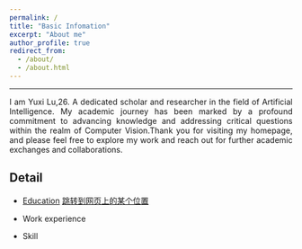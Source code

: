 ```yaml
---
permalink: /
title: "Basic Infomation"
excerpt: "About me"
author_profile: true
redirect_from: 
  - /about/
  - /about.html
---
```


---
<div style="text-align: justify;">I am Yuxi Lu,26. A dedicated scholar and researcher in the field of Artificial Intelligence. My academic journey has been marked by a profound commitment to advancing knowledge and addressing critical questions within the realm of Computer Vision.Thank you for visiting my homepage, and please feel free to explore my work and reach out for further academic exchanges and collaborations.</div>

## Detail
* <a href="https://zhuanlan.zhihu.com/p/549820030">Education</a>
[跳转到网页上的某个位置](https://divided7.github.io/cv#publications)

* Work experience
* Skill
